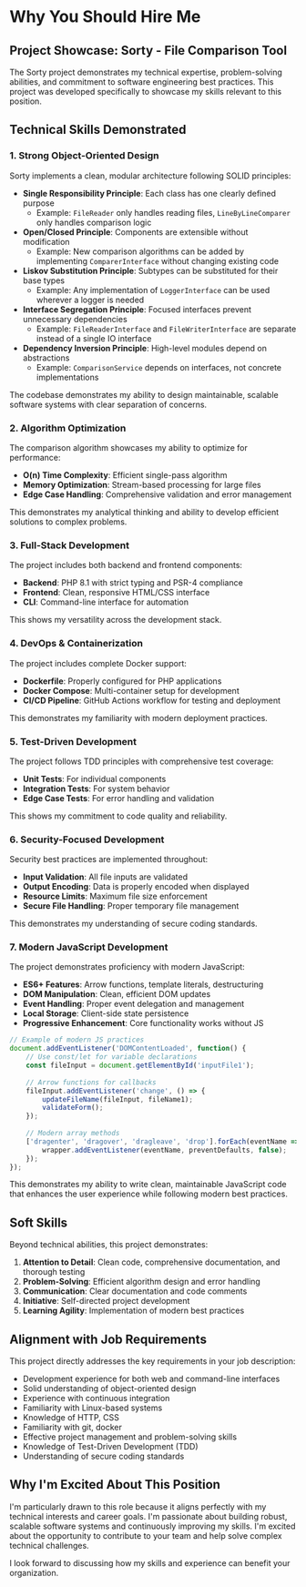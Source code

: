 # Why You Should Hire Me

## Project Showcase: Sorty - File Comparison Tool

The Sorty project demonstrates my technical expertise, problem-solving abilities, and commitment to software engineering best practices. This project was developed specifically to showcase my skills relevant to this position.

## Technical Skills Demonstrated

### 1. Strong Object-Oriented Design

Sorty implements a clean, modular architecture following SOLID principles:
- **Single Responsibility Principle**: Each class has one clearly defined purpose
  - Example: `FileReader` only handles reading files, `LineByLineComparer` only handles comparison logic
- **Open/Closed Principle**: Components are extensible without modification
  - Example: New comparison algorithms can be added by implementing `ComparerInterface` without changing existing code
- **Liskov Substitution Principle**: Subtypes can be substituted for their base types
  - Example: Any implementation of `LoggerInterface` can be used wherever a logger is needed
- **Interface Segregation Principle**: Focused interfaces prevent unnecessary dependencies
  - Example: `FileReaderInterface` and `FileWriterInterface` are separate instead of a single IO interface
- **Dependency Inversion Principle**: High-level modules depend on abstractions
  - Example: `ComparisonService` depends on interfaces, not concrete implementations

The codebase demonstrates my ability to design maintainable, scalable software systems with clear separation of concerns.

### 2. Algorithm Optimization

The comparison algorithm showcases my ability to optimize for performance:
- **O(n) Time Complexity**: Efficient single-pass algorithm
- **Memory Optimization**: Stream-based processing for large files
- **Edge Case Handling**: Comprehensive validation and error management

This demonstrates my analytical thinking and ability to develop efficient solutions to complex problems.

### 3. Full-Stack Development

The project includes both backend and frontend components:
- **Backend**: PHP 8.1 with strict typing and PSR-4 compliance
- **Frontend**: Clean, responsive HTML/CSS interface
- **CLI**: Command-line interface for automation

This shows my versatility across the development stack.

### 4. DevOps & Containerization

The project includes complete Docker support:
- **Dockerfile**: Properly configured for PHP applications
- **Docker Compose**: Multi-container setup for development
- **CI/CD Pipeline**: GitHub Actions workflow for testing and deployment

This demonstrates my familiarity with modern deployment practices.

### 5. Test-Driven Development

The project follows TDD principles with comprehensive test coverage:
- **Unit Tests**: For individual components
- **Integration Tests**: For system behavior
- **Edge Case Tests**: For error handling and validation

This shows my commitment to code quality and reliability.

### 6. Security-Focused Development

Security best practices are implemented throughout:
- **Input Validation**: All file inputs are validated
- **Output Encoding**: Data is properly encoded when displayed
- **Resource Limits**: Maximum file size enforcement
- **Secure File Handling**: Proper temporary file management

This demonstrates my understanding of secure coding standards.

### 7. Modern JavaScript Development

The project demonstrates proficiency with modern JavaScript:
- **ES6+ Features**: Arrow functions, template literals, destructuring
- **DOM Manipulation**: Clean, efficient DOM updates
- **Event Handling**: Proper event delegation and management
- **Local Storage**: Client-side state persistence
- **Progressive Enhancement**: Core functionality works without JS

```javascript
// Example of modern JS practices
document.addEventListener('DOMContentLoaded', function() {
    // Use const/let for variable declarations
    const fileInput = document.getElementById('inputFile1');
    
    // Arrow functions for callbacks
    fileInput.addEventListener('change', () => {
        updateFileName(fileInput, fileName1);
        validateForm();
    });
    
    // Modern array methods
    ['dragenter', 'dragover', 'dragleave', 'drop'].forEach(eventName => {
        wrapper.addEventListener(eventName, preventDefaults, false);
    });
});
```

This demonstrates my ability to write clean, maintainable JavaScript code that enhances the user experience while following modern best practices.

## Soft Skills

Beyond technical abilities, this project demonstrates:

1. **Attention to Detail**: Clean code, comprehensive documentation, and thorough testing
2. **Problem-Solving**: Efficient algorithm design and error handling
3. **Communication**: Clear documentation and code comments
4. **Initiative**: Self-directed project development
5. **Learning Agility**: Implementation of modern best practices

## Alignment with Job Requirements

This project directly addresses the key requirements in your job description:
- Development experience for both web and command-line interfaces
- Solid understanding of object-oriented design
- Experience with continuous integration
- Familiarity with Linux-based systems
- Knowledge of HTTP, CSS
- Familiarity with git, docker
- Effective project management and problem-solving skills
- Knowledge of Test-Driven Development (TDD)
- Understanding of secure coding standards

## Why I'm Excited About This Position

I'm particularly drawn to this role because it aligns perfectly with my technical interests and career goals. I'm passionate about building robust, scalable software systems and continuously improving my skills. I'm excited about the opportunity to contribute to your team and help solve complex technical challenges.

I look forward to discussing how my skills and experience can benefit your organization. 